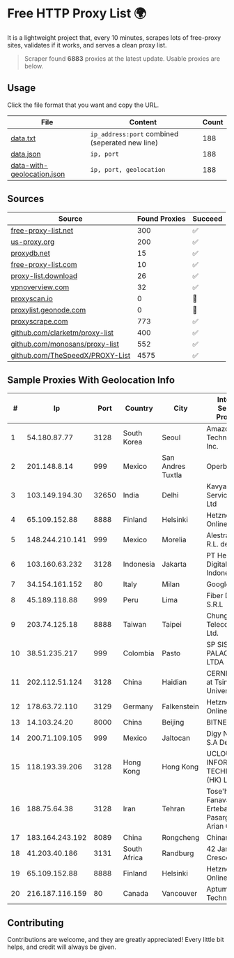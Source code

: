 
# Free HTTP Proxy List 🌍

It is a lightweight project that, every 10 minutes, scrapes lots of free-proxy sites, validates if it works, and serves a clean proxy list.


> Scraper found **6883** proxies at the latest update. Usable proxies are below.

## Usage

Click the file format that you want and copy the URL.


|File|Content|Count|
|----|-------|-----|
|[data.txt](https://raw.githubusercontent.com/themiralay/Proxy-List-World/master/data.txt)|`ip_address:port` combined (seperated new line)|188|
|[data.json](https://raw.githubusercontent.com/themiralay/Proxy-List-World/master/data.json)|`ip, port`|188|
|[data-with-geolocation.json](https://raw.githubusercontent.com/themiralay/Proxy-List-World/master/data-with-geolocation.json)|`ip, port, geolocation`|188|

## Sources

|Source|Found Proxies|Succeed|
|------|-------------|-------|
|[free-proxy-list.net](https://free-proxy-list.net)|300|✅|
|[us-proxy.org](https://www.us-proxy.org)|200|✅|
|[proxydb.net](http://proxydb.net)|15|✅|
|[free-proxy-list.com](https://free-proxy-list.com/?page=&port=&type%5B%5D=http&type%5B%5D=https&up_time=0&search=Search)|10|✅|
|[proxy-list.download](https://www.proxy-list.download/HTTP)|26|✅|
|[vpnoverview.com](https://vpnoverview.com/privacy/anonymous-browsing/free-proxy-servers)|32|✅|
|[proxyscan.io](https://www.proxyscan.io)|0|🚫|
|[proxylist.geonode.com](https://proxylist.geonode.com/api/proxy-list?limit=300&page=1&sort_by=lastChecked&sort_type=desc&protocols=http,https)|0|🚫|
|[proxyscrape.com](https://api.proxyscrape.com/v2/?request=displayproxies&protocol=http&timeout=10000&country=all&ssl=all&anonymity=all)|773|✅|
|[github.com/clarketm/proxy-list](https://raw.githubusercontent.com/clarketm/proxy-list/master/proxy-list-raw.txt)|400|✅|
|[github.com/monosans/proxy-list](https://raw.githubusercontent.com/monosans/proxy-list/main/proxies/http.txt)|552|✅|
|[github.com/TheSpeedX/PROXY-List](https://raw.githubusercontent.com/TheSpeedX/PROXY-List/master/http.txt)|4575|✅|


## Sample Proxies With Geolocation Info

|#|Ip|Port|Country|City|Internet Service Provider|
|-|--|----|-------|----|-------------------------|
|1|54.180.87.77|3128|South Korea|Seoul|Amazon Technologies Inc.|
|2|201.148.8.14|999|Mexico|San Andres Tuxtla|Operbes|
|3|103.149.194.30|32650|India|Delhi|Kavya Internet Services Pvt Ltd|
|4|65.109.152.88|8888|Finland|Helsinki|Hetzner Online GmbH|
|5|148.244.210.141|999|Mexico|Morelia|Alestra, S. de R.L. de C.V.|
|6|103.160.63.232|3128|Indonesia|Jakarta|PT Herza Digital Indonesia|
|7|34.154.161.152|80|Italy|Milan|Google LLC|
|8|45.189.118.88|999|Peru|Lima|Fiber Digital S.R.L|
|9|203.74.125.18|8888|Taiwan|Taipei|Chunghwa Telecom Co., Ltd.|
|10|38.51.235.217|999|Colombia|Pasto|SP SISTEMAS PALACIOS LTDA|
|11|202.112.51.124|3128|China|Haidian|CERNET2 IX at Tsinghua University|
|12|178.63.72.110|3129|Germany|Falkenstein|Hetzner Online GmbH|
|13|14.103.24.20|8000|China|Beijing|BITNET|
|14|200.71.109.105|999|Mexico|Jaltocan|Digy Networks S.A De C.V.|
|15|118.193.39.206|3128|Hong Kong|Hong Kong|UCLOUD INFORMATION TECHNOLOGY (HK) LIMITED|
|16|188.75.64.38|3128|Iran|Tehran|Tose'h Fanavari Ertebabat Pasargad Arian Co. PJS|
|17|183.164.243.192|8089|China|Rongcheng|Chinanet|
|18|41.203.40.186|3131|South Africa|Randburg|42 James Crescent|
|19|65.109.152.88|8888|Finland|Helsinki|Hetzner Online GmbH|
|20|216.187.116.159|80|Canada|Vancouver|Aptum Technologies|



## Contributing

Contributions are welcome, and they are greatly appreciated! Every
little bit helps, and credit will always be given.

